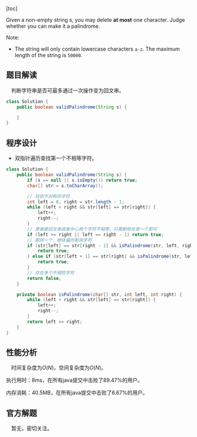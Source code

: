[toc]

Given a non-empty string s, you may delete **at most** one character. Judge whether you can make it a palindrome.



Note:

* The string will only contain lowercase characters `a-z`. The maximum length of the string is `50000`.



## 题目解读

&emsp;判断字符串是否可最多通过一次操作变为回文串。

```java
class Solution {
    public boolean validPalindrome(String s) {

    }
}
```

## 程序设计

* 双指针遍历查找第一个不相等字符。

```java
class Solution {
    public boolean validPalindrome(String s) {
        if (s == null || s.isEmpty()) return true;
        char[] str = s.toCharArray();

        // 找到不对称的字符
        int left = 0, right = str.length - 1;
        while (left < right && str[left] == str[right]) {
            left++;
            right--;
        }
        // 原串是回文串或者中心两个字符不相等，只需删除任意一个即可
        if (left >= right || left == right - 1) return true;
        // 删除一个，继续遍历剩余字符
        if (str[left] == str[right - 1] && isPalindrome(str, left, right - 1)) {
            return true;
        } else if (str[left + 1] == str[right] && isPalindrome(str, left + 1, right)) {
            return true;
        }
        // 存在多个不相符字符
        return false;
    }

    private boolean isPalindrome(char[] str, int left, int right) {
        while (left < right && str[left] == str[right]) {
            left++;
            right--;
        }
        return left >= right;
    }
}
```

## 性能分析

&emsp;时间复杂度为$O(N)$，空间复杂度为$O(N)$。

执行用时：8ms，在所有java提交中击败了89.47%的用户。

内存消耗：40.5MB，在所有java提交中击败了6.67%的用户。

## 官方解题

&emsp;暂无，密切关注。